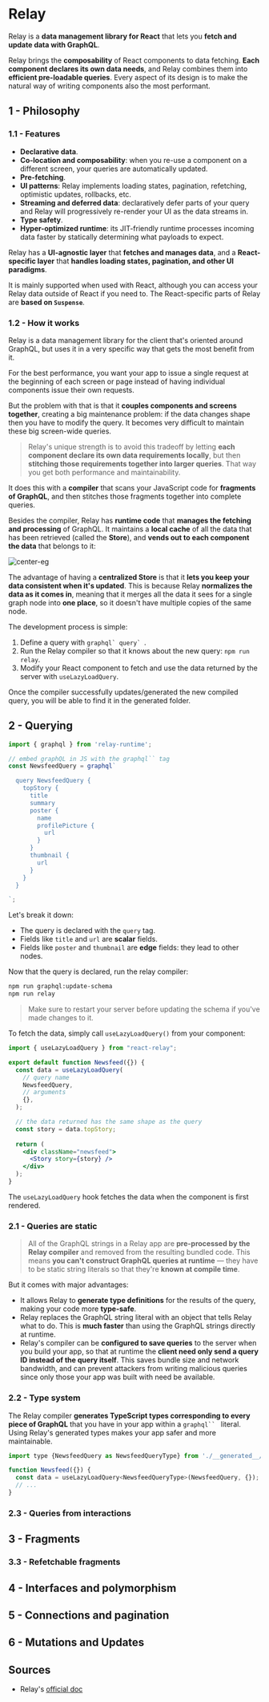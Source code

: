 [//]: # (TITLE Relay)
[//]: # (ENDPOINT /relay)

# Relay

Relay is a **data management library for React** that lets you **fetch and update data with GraphQL**.

Relay brings the **composability** of React components to data fetching. **Each component declares its own data needs**, and Relay combines them into **efficient pre-loadable queries**. Every aspect of its design is to make the natural way of writing components also the most performant.

## 1 - Philosophy

### 1.1 - Features

- **Declarative data**.
- **Co-location and composability**: when you re-use a component on a different screen, your queries are automatically updated.
- **Pre-fetching**.
- **UI patterns**: Relay implements loading states, pagination, refetching, optimistic updates, rollbacks, etc.
- **Streaming and deferred data**: declaratively defer parts of your query and Relay will progressively re-render your UI as the data streams in.
- **Type safety**.
- **Hyper-optimized runtime**: its JIT-friendly runtime processes incoming data faster by statically determining what payloads to expect.

Relay has a **UI-agnostic layer** that **fetches and manages data**, and a **React-specific layer** that **handles loading states, pagination, and other UI paradigms**.

It is mainly supported when used with React, although you can access your Relay data outside of React if you need to. The React-specific parts of Relay are **based on `Suspense`**.

### 1.2 - How it works

Relay is a data management library for the client that's oriented around GraphQL, but uses it in a very specific way that gets the most benefit from it.

For the best performance, you want your app to issue a single request at the beginning of each screen or page instead of having individual components issue their own requests.

But the problem with that is that it **couples components and screens together**, creating a big maintenance problem: if the data changes shape then you have to modify the query. It becomes very difficult to maintain these big screen-wide queries.

> Relay's unique strength is to avoid this tradeoff by letting **each component declare its own data requirements locally**, but then **stitching those requirements together into larger queries**. That way you get both performance and maintainability.

It does this with a **compiler** that scans your JavaScript code for **fragments of GraphQL**, and then stitches those fragments together into complete queries.

Besides the compiler, Relay has **runtime code** that **manages the fetching and processing** of GraphQL. It maintains a **local cache** of all the data that has been retrieved (called the **Store**), and **vends out to each component the data** that belongs to it:

![center-eg](relay.png)

The advantage of having a **centralized Store** is that it **lets you keep your data consistent when it's updated**. This is because Relay **normalizes the data as it comes in**, meaning that it merges all the data it sees for a single graph node into **one place**, so it doesn't have multiple copies of the same node.

The development process is simple:

1. Define a query with ```graphql` query` ```.
2. Run the Relay compiler so that it knows about the new query: `npm run relay`.
3. Modify your React component to fetch and use the data returned by the server with `useLazyLoadQuery`.

Once the compiler successfully updates/generated the new compiled query, you will be able to find it in the generated folder.

## 2 - Querying

```js
import { graphql } from 'relay-runtime';

// embed graphQL in JS with the graphql`` tag
const NewsfeedQuery = graphql`

  query NewsfeedQuery {
    topStory {
      title
      summary
      poster {
        name
        profilePicture {
          url
        }
      }
      thumbnail {
        url
      }
    }
  }

`;
```

Let's break it down:

- The query is declared with the `query` tag.
- Fields like `title` and `url` are **scalar** fields.
- Fields like `poster` and `thumbnail` are **edge** fields: they lead to other nodes.

Now that the query is declared, run the relay compiler:

```bash
npm run graphql:update-schema
npm run relay
```

> Make sure to restart your server before updating the schema if you've made changes to it.

To fetch the data, simply call `useLazyLoadQuery()` from your component:

```jsx
import { useLazyLoadQuery } from "react-relay";

export default function Newsfeed({}) {
  const data = useLazyLoadQuery(
    // query name
    NewsfeedQuery,
    // arguments
    {},
  );

  // the data returned has the same shape as the query
  const story = data.topStory;
  
  return (
    <div className="newsfeed">
      <Story story={story} />
    </div>
  );
}
```

The `useLazyLoadQuery` hook fetches the data when the component is first rendered.

### 2.1 - Queries are static

> All of the GraphQL strings in a Relay app are **pre-processed by the Relay compiler** and removed from the resulting bundled code. This means **you can't construct GraphQL queries at runtime** — they have to be static string literals so that they're **known at compile time**.

But it comes with major advantages:

- It allows Relay to **generate type definitions** for the results of the query, making your code more **type-safe**.
- Relay replaces the GraphQL string literal with an object that tells Relay what to do. This is **much faster** than using the GraphQL strings directly at runtime.
- Relay's compiler can be **configured to save queries** to the server when you build your app, so that at runtime the **client need only send a query ID instead of the query itself**. This saves bundle size and network bandwidth, and can prevent attackers from writing malicious queries since only those your app was built with need be available.

### 2.2 - Type system

The Relay compiler **generates TypeScript types corresponding to every piece of GraphQL** that you have in your app within a `graphql`` ` literal. Using Relay's generated types makes your app safer and more maintainable.

```js
import type {NewsfeedQuery as NewsfeedQueryType} from './__generated__/NewsfeedQuery.graphql';

function Newsfeed({}) {
  const data = useLazyLoadQuery<NewsfeedQueryType>(NewsfeedQuery, {});
  // ...
}
```

### 2.3 - Queries from interactions

## 3 - Fragments

### 3.3 - Refetchable fragments

## 4 - Interfaces and polymorphism

## 5 - Connections and pagination

## 6 - Mutations and Updates

## Sources

- Relay's [official doc](https://relay.dev/docs/)
